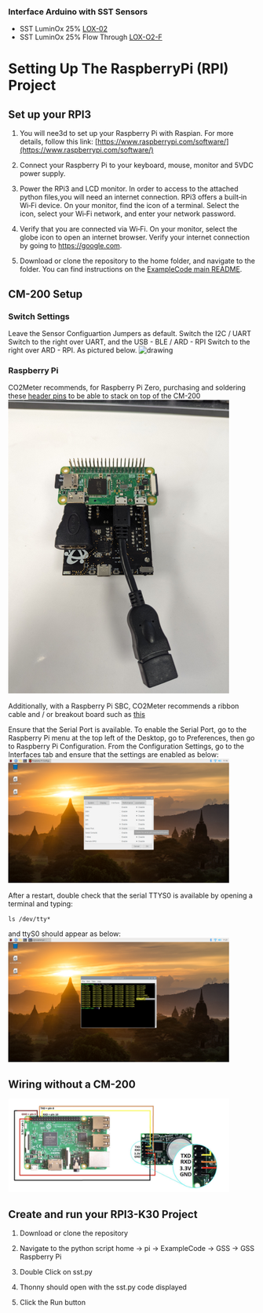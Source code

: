 ### Interface Arduino with SST Sensors
- SST LuminOx 25% [LOX-02](https://www.co2meter.com/collections/oxygen-sensors/products/25-percent-oxygen-sensor)
- SST LuminOx 25% Flow Through [LOX-O2-F](https://www.co2meter.com/collections/oxygen-sensors/products/uv-flux-25-oxygen-smart-flow-through-sensor)


# Setting Up The RaspberryPi (RPI) Project

## Set up your RPI3

1. You will nee3d to set up your Raspberry Pi with Raspian. For more details, follow this link: [https://www.raspberrypi.com/software/](https://www.raspberrypi.com/software/)

2. Connect your Raspberry Pi to your keyboard, mouse, monitor and 5VDC power supply.

3. Power the RPi3 and LCD monitor. In order to access to the attached python files,you will need an internet connection. RPi3 offers a built‐in Wi‐Fi device. On your monitor, find the icon of a terminal. Select the icon, select your Wi‐Fi network, and enter your network password.

4. Verify that you are connected via Wi‐Fi. On your monitor, select the globe icon to open an internet browser. Verify your internet connection by going to https://google.com.

5. Download or clone the repository to the home folder, and navigate to the folder.  You can find instructions on the [ExampleCode main README](https://github.com/co2meter-org/ExampleCode).


## CM-200 Setup
### Switch Settings
Leave the Sensor Configuartion Jumpers as default.  Switch the I2C / UART Switch to the right over UART, and the USB - BLE / ARD - RPI Switch to the right over ARD - RPI.  As pictured below.
<img src="./assets/cm200-se11-arduino-uart.jpg" alt="drawing" width="450"/>

### Raspberry Pi
CO2Meter recommends, for Raspberry Pi Zero, purchasing and soldering these [header pins](https://www.amazon.com/gp/product/B084Q4W1PW/ref=ox_sc_act_title_1?smid=A12R7FMO56ISX4&psc=1) to be able to stack on top of the CM-200
<img src="./assets/cm200-rpi.jpg" alt="drawing" width="450"/>

Additionally, with a Raspberry Pi SBC, CO2Meter recommends a ribbon cable and / or breakout board such as [this](https://www.amazon.com/gp/product/B08D3S6FGH/ref=ppx_yo_dt_b_asin_title_o02_s00?ie=UTF8&psc=1)

Ensure that the Serial Port is available.  To enable the Serial Port, go to the Raspberry Pi menu at the top left of the Desktop, go to Preferences, then go to Raspberry Pi Configuration.  From the Configuration Settings, go to the Interfaces tab and ensure that the settings are enabled as below:
<img src="./assets/rpi_enable_serial.png" alt="drawing" width="450"/>

After a restart, double check that the serial TTYS0 is available by opening a terminal and typing:
```
ls /dev/tty*
```

and ttyS0 should appear as below:
<img src="./assets/rpi_ttys0.png" alt="drawing" width="450"/>

## Wiring without a CM-200

<img src="./assets/gss-rpi-wiring.png" alt="drawing" width="450"/>

## Create and run your RPI3-K30 Project
   1. Download or clone the repository

   2. Navigate to the python script home -> pi -> ExampleCode -> GSS -> GSS Raspberry Pi

   3. Double Click on sst.py

   4. Thonny should open with the sst.py code displayed

   5. Click the Run button
